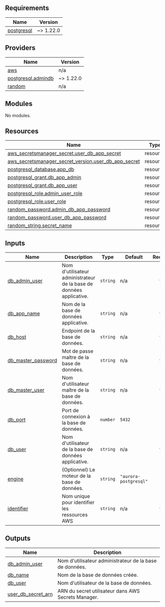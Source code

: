 ## Requirements

| Name | Version |
|------|---------|
| <a name="requirement_postgresql"></a> [postgresql](#requirement\_postgresql) | ~> 1.22.0 |

## Providers

| Name | Version |
|------|---------|
| <a name="provider_aws"></a> [aws](#provider\_aws) | n/a |
| <a name="provider_postgresql.admindb"></a> [postgresql.admindb](#provider\_postgresql.admindb) | ~> 1.22.0 |
| <a name="provider_random"></a> [random](#provider\_random) | n/a |

## Modules

No modules.

## Resources

| Name | Type |
|------|------|
| [aws_secretsmanager_secret.user_db_app_secret](https://registry.terraform.io/providers/hashicorp/aws/latest/docs/resources/secretsmanager_secret) | resource |
| [aws_secretsmanager_secret_version.user_db_app_secret](https://registry.terraform.io/providers/hashicorp/aws/latest/docs/resources/secretsmanager_secret_version) | resource |
| [postgresql_database.app_db](https://registry.terraform.io/providers/cyrilgdn/postgresql/latest/docs/resources/database) | resource |
| [postgresql_grant.db_app_admin](https://registry.terraform.io/providers/cyrilgdn/postgresql/latest/docs/resources/grant) | resource |
| [postgresql_grant.db_app_user](https://registry.terraform.io/providers/cyrilgdn/postgresql/latest/docs/resources/grant) | resource |
| [postgresql_role.admin_user_role](https://registry.terraform.io/providers/cyrilgdn/postgresql/latest/docs/resources/role) | resource |
| [postgresql_role.user_role](https://registry.terraform.io/providers/cyrilgdn/postgresql/latest/docs/resources/role) | resource |
| [random_password.admin_db_app_password](https://registry.terraform.io/providers/hashicorp/random/latest/docs/resources/password) | resource |
| [random_password.user_db_app_password](https://registry.terraform.io/providers/hashicorp/random/latest/docs/resources/password) | resource |
| [random_string.secret_name](https://registry.terraform.io/providers/hashicorp/random/latest/docs/resources/string) | resource |

## Inputs

| Name | Description | Type | Default | Required |
|------|-------------|------|---------|:--------:|
| <a name="input_db_admin_user"></a> [db\_admin\_user](#input\_db\_admin\_user) | Nom d'utilisateur administrateur de la base de données applicative. | `string` | n/a | yes |
| <a name="input_db_app_name"></a> [db\_app\_name](#input\_db\_app\_name) | Nom de la base de données applicative. | `string` | n/a | yes |
| <a name="input_db_host"></a> [db\_host](#input\_db\_host) | Endpoint de la base de données. | `string` | n/a | yes |
| <a name="input_db_master_password"></a> [db\_master\_password](#input\_db\_master\_password) | Mot de passe maître de la base de données. | `string` | n/a | yes |
| <a name="input_db_master_user"></a> [db\_master\_user](#input\_db\_master\_user) | Nom d'utilisateur maître de la base de données. | `string` | n/a | yes |
| <a name="input_db_port"></a> [db\_port](#input\_db\_port) | Port de connexion à la base de données. | `number` | `5432` | no |
| <a name="input_db_user"></a> [db\_user](#input\_db\_user) | Nom d'utilisateur de la base de données applicative. | `string` | n/a | yes |
| <a name="input_engine"></a> [engine](#input\_engine) | (Optionnel) Le moteur de la base de données. | `string` | `"aurora-postgresql"` | no |
| <a name="input_identifier"></a> [identifier](#input\_identifier) | Nom unique pour identifier les ressources AWS | `string` | n/a | yes |

## Outputs

| Name | Description |
|------|-------------|
| <a name="output_db_admin_user"></a> [db\_admin\_user](#output\_db\_admin\_user) | Nom d'utilisateur administrateur de la base de données. |
| <a name="output_db_name"></a> [db\_name](#output\_db\_name) | Nom de la base de données créée. |
| <a name="output_db_user"></a> [db\_user](#output\_db\_user) | Nom d'utilisateur de la base de données. |
| <a name="output_user_db_secret_arn"></a> [user\_db\_secret\_arn](#output\_user\_db\_secret\_arn) | ARN du secret utilisateur dans AWS Secrets Manager. |
